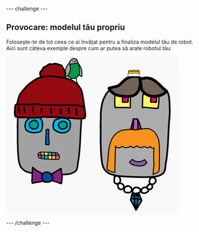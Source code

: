 --- challenge ---

## Provocare: modelul tău propriu

Folosește-te de tot ceea ce ai învățat pentru a finaliza modelul tău de robot. Aici sunt câteva exemple despre cum ar putea să arate robotul tău:

![captură de ecran](images/robot-examples.png)

--- /challenge ---